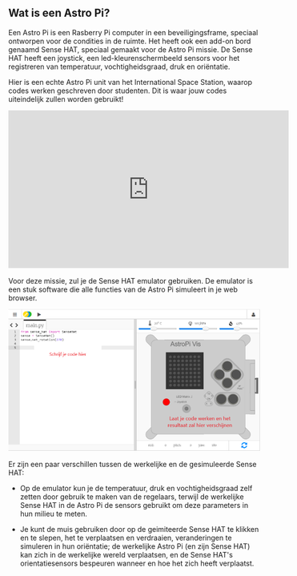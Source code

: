 ## Wat is een Astro Pi?

Een Astro Pi is een Rasberry Pi computer in een beveiligingsframe, speciaal ontworpen voor de condities in de ruimte. Het heeft ook een add-on bord genaamd Sense HAT, speciaal gemaakt voor de Astro Pi missie. De Sense HAT heeft een joystick, een led-kleurenschermbeeld sensors voor het registreren van temperatuur, vochtigheidsgraad, druk en oriëntatie.

Hier is een echte Astro Pi unit van het International Space Station, waarop codes werken geschreven door studenten. Dit is waar jouw codes uiteindelijk zullen worden gebruikt! 
<iframe width="560" height="315" src="https://www.youtube.com/embed/4ykbAJeGPMM" frameborder="0" allow="accelerometer; autoplay; encrypted-media; gyroscope; picture-in-picture" allowfullscreen mark="crwd-mark"></iframe> 


Voor deze missie, zul je de Sense HAT emulator gebruiken. De emulator is een stuk software die alle functies van de Astro Pi simuleert in je web browser.

![Sense HAT emulator](images/sense-hat-emulator.png)

Er zijn een paar verschillen tussen de werkelijke en de gesimuleerde Sense HAT:

- Op de emulator kun je de temperatuur, druk en vochtigheidsgraad zelf zetten door gebruik te maken van de regelaars, terwijl de werkelijke Sense HAT in de Astro Pi de sensors gebruikt om deze parameters in hun milieu te meten.

- Je kunt de muis gebruiken door op de geimiteerde Sense HAT te klikken en te slepen, het te verplaatsen en verdraaien, veranderingen te simuleren in hun oriëntatie; de werkelijke Astro Pi (en zijn Sense HAT) kan zich in de werkelijke wereld verplaatsen, en de Sense HAT's orientatiesensors bespeuren wanneer en hoe het zich heeft verplaatst.